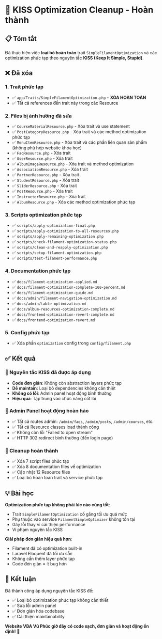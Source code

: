 # 🧹 KISS Optimization Cleanup - Hoàn thành

## 📋 Tóm tắt

Đã thực hiện việc **loại bỏ hoàn toàn** trait `SimpleFilamentOptimization` và các optimization phức tạp theo nguyên tắc **KISS (Keep It Simple, Stupid)**.

## ❌ Đã xóa

### 1. Trait phức tạp
- ✅ `app/Traits/SimpleFilamentOptimization.php` - **XÓA HOÀN TOÀN**
- ✅ Tất cả references đến trait này trong các Resource

### 2. Files bị ảnh hưởng đã sửa
- ✅ `CourseMaterialResource.php` - Xóa trait và use statement
- ✅ `PostCategoryResource.php` - Xóa trait và các method optimization phức tạp
- ✅ `MenuItemResource.php` - Xóa trait và các phần liên quan sản phẩm (không phù hợp website khóa học)
- ✅ `FaqResource.php` - Xóa trait
- ✅ `UserResource.php` - Xóa trait
- ✅ `AlbumImageResource.php` - Xóa trait và method optimization
- ✅ `AssociationResource.php` - Xóa trait
- ✅ `PartnerResource.php` - Xóa trait
- ✅ `StudentResource.php` - Xóa trait
- ✅ `SliderResource.php` - Xóa trait
- ✅ `PostResource.php` - Xóa trait
- ✅ `InstructorResource.php` - Xóa trait
- ✅ `AlbumResource.php` - Xóa các method optimization phức tạp

### 3. Scripts optimization phức tạp
- ✅ `scripts/apply-optimization-final.php`
- ✅ `scripts/apply-optimization-to-all-resources.php`
- ✅ `scripts/apply-remaining-optimization.php`
- ✅ `scripts/check-filament-optimization-status.php`
- ✅ `scripts/clean-and-reapply-optimization.php`
- ✅ `scripts/setup-filament-optimization.php`
- ✅ `scripts/test-filament-performance.php`

### 4. Documentation phức tạp
- ✅ `docs/filament-optimization-applied.md`
- ✅ `docs/filament-optimization-complete-100-percent.md`
- ✅ `docs/filament-optimization-guide.md`
- ✅ `docs/admin/filament-navigation-optimization.md`
- ✅ `docs/admin/table-optimization.md`
- ✅ `docs/album-resources-optimization-complete.md`
- ✅ `docs/frontend-optimization-revert-complete.md`
- ✅ `docs/frontend-optimization-revert.md`

### 5. Config phức tạp
- ✅ Xóa phần `optimization` config trong `config/filament.php`

## ✅ Kết quả

### 🎯 Nguyên tắc KISS đã được áp dụng
- **Code đơn giản**: Không còn abstraction layers phức tạp
- **Dễ maintain**: Loại bỏ dependencies không cần thiết
- **Không có lỗi**: Admin panel hoạt động bình thường
- **Hiệu quả**: Tập trung vào chức năng cốt lõi

### 🚀 Admin Panel hoạt động hoàn hảo
- ✅ Tất cả routes admin: `/admin/faqs`, `/admin/posts`, `/admin/courses`, etc.
- ✅ Tất cả Resource classes load thành công
- ✅ Không còn lỗi "Failed to open stream" 
- ✅ HTTP 302 redirect bình thường (đến login page)

### 🧹 Cleanup hoàn thành
- ✅ Xóa 7 script files phức tạp
- ✅ Xóa 8 documentation files về optimization
- ✅ Cập nhật 12 Resource files
- ✅ Loại bỏ hoàn toàn trait và service phức tạp

## 💡 Bài học

**Optimization phức tạp không phải lúc nào cũng tốt**:
- Trait `SimpleFilamentOptimization` cố gắng tối ưu quá mức
- Phụ thuộc vào service `FilamentSimpleOptimizer` không tồn tại
- Gây lỗi thay vì cải thiện performance
- Vi phạm nguyên tắc KISS

**Giải pháp đơn giản hiệu quả hơn**:
- Filament đã có optimization built-in
- Laravel Eloquent đã tối ưu sẵn
- Không cần thêm layer phức tạp
- Code đơn giản = ít bug hơn

## 🎉 Kết luận

Đã thành công áp dụng nguyên tắc KISS để:
- ✅ Loại bỏ optimization phức tạp không cần thiết
- ✅ Sửa lỗi admin panel
- ✅ Đơn giản hóa codebase
- ✅ Cải thiện maintainability

**Website VBA Vũ Phúc giờ đây có code sạch, đơn giản và hoạt động ổn định!** 🚀
